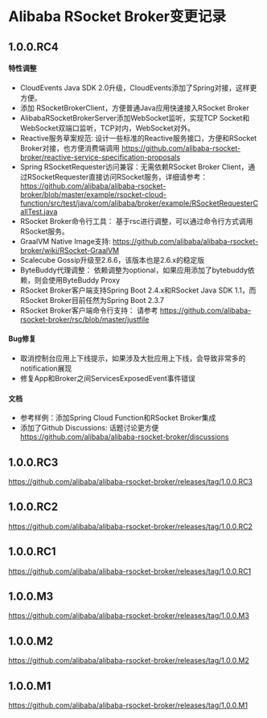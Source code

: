 Alibaba RSocket Broker变更记录
==========================

## 1.0.0.RC4

#### 特性调整

* CloudEvents Java SDK 2.0升级，CloudEvents添加了Spring对接，这样更方便。
* 添加 RSocketBrokerClient，方便普通Java应用快速接入RSocket Broker
* AlibabaRSocketBrokerServer添加WebSocket监听，实现TCP Socket和WebSocket双端口监听，TCP对内，WebSocket对外。
* Reactive服务草案规范: 设计一些标准的Reactive服务接口，方便和RSocket Broker对接，也方便消费端调用 https://github.com/alibaba-rsocket-broker/reactive-service-specification-proposals
* Spring RSocketRequester访问兼容：无需依赖RSocket Broker Client，通过RSocketRequester直接访问RSocket服务，详细请参考：https://github.com/alibaba/alibaba-rsocket-broker/blob/master/example/rsocket-cloud-function/src/test/java/com/alibaba/broker/example/RSocketRequesterCallTest.java
* RSocket Broker命令行工具： 基于rsc进行调整，可以通过命令行方式调用RSocket服务。
* GraalVM Native Image支持: https://github.com/alibaba/alibaba-rsocket-broker/wiki/RSocket-GraalVM
* Scalecube Gossip升级至2.6.6，该版本也是2.6.x的稳定版
* ByteBuddy代理调整： 依赖调整为optional，如果应用添加了bytebuddy依赖，则会使用ByteBuddy Proxy
* RSocket Broker客户端支持Spring Boot 2.4.x和RSocket Java SDK 1.1，而RSocket Broker目前任然为Spring Boot 2.3.7
* RSocket Broker客户端命令行支持： 请参考 https://github.com/alibaba-rsocket-broker/rsc/blob/master/justfile

#### Bug修复

* 取消控制台应用上下线提示，如果涉及大批应用上下线，会导致非常多的notification展现
* 修复App和Broker之间ServicesExposedEvent事件错误

#### 文档

* 参考样例：添加Spring Cloud Function和RSocket Broker集成
* 添加了Github Discussions: 话题讨论更方便 https://github.com/alibaba/alibaba-rsocket-broker/discussions

## 1.0.0.RC3

https://github.com/alibaba/alibaba-rsocket-broker/releases/tag/1.0.0.RC3

## 1.0.0.RC2

https://github.com/alibaba/alibaba-rsocket-broker/releases/tag/1.0.0.RC2

## 1.0.0.RC1

https://github.com/alibaba/alibaba-rsocket-broker/releases/tag/1.0.0.RC1

## 1.0.0.M3

https://github.com/alibaba/alibaba-rsocket-broker/releases/tag/1.0.0.M3

## 1.0.0.M2

https://github.com/alibaba/alibaba-rsocket-broker/releases/tag/1.0.0.M2

## 1.0.0.M1

https://github.com/alibaba/alibaba-rsocket-broker/releases/tag/1.0.0.M1
